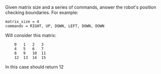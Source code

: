 Given matrix size and a series of commands, answer the robot's position checking boundaries.
For example:
```
matrix_size = 4
commands = RIGHT, UP, DOWN, LEFT, DOWN, DOWN
```
Will consider this matrix:
```
    0   1   2   3
    4   5   6   7
    8   9   10  11
    12  13  14  15
```
In this case should return 12